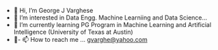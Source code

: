 - 👋 Hi, I’m George J Varghese
- 👀 I’m interested in Data Engg. Machine Learniing and Data Science...
- 🌱 I’m currently learning PG Program in Machine Learning and Artificial Intelligence (University of Texas at Austin)
- 💞- 📫 How to reach me ... gvarghe@yahoo.com


